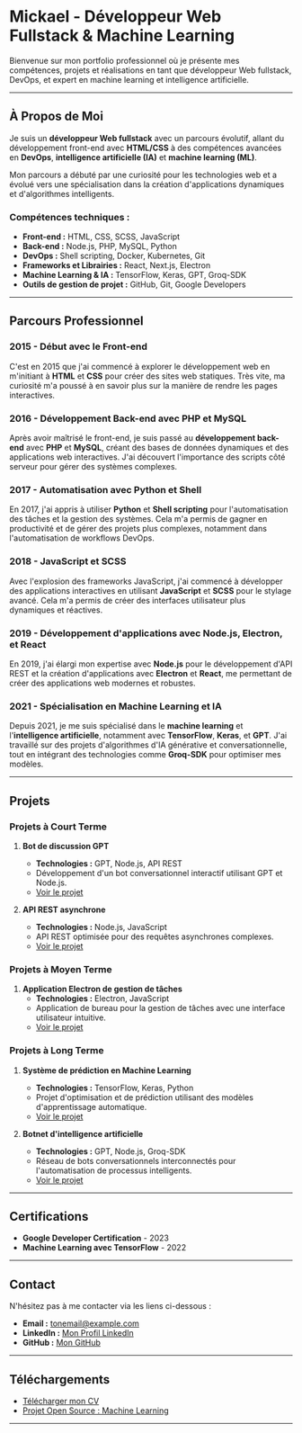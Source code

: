# Mickael - Développeur Web Fullstack & Machine Learning

Bienvenue sur mon portfolio professionnel où je présente mes compétences, projets et réalisations en tant que développeur Web fullstack, DevOps, et expert en machine learning et intelligence artificielle.

---

## À Propos de Moi

Je suis un **développeur Web fullstack** avec un parcours évolutif, allant du développement front-end avec **HTML/CSS** à des compétences avancées en **DevOps**, **intelligence artificielle (IA)** et **machine learning (ML)**.

Mon parcours a débuté par une curiosité pour les technologies web et a évolué vers une spécialisation dans la création d'applications dynamiques et d'algorithmes intelligents.

### Compétences techniques :
- **Front-end :** HTML, CSS, SCSS, JavaScript
- **Back-end :** Node.js, PHP, MySQL, Python
- **DevOps :** Shell scripting, Docker, Kubernetes, Git
- **Frameworks et Librairies :** React, Next.js, Electron
- **Machine Learning & IA :** TensorFlow, Keras, GPT, Groq-SDK
- **Outils de gestion de projet :** GitHub, Git, Google Developers

---

## Parcours Professionnel

### 2015 - Début avec le Front-end
C'est en 2015 que j'ai commencé à explorer le développement web en m'initiant à **HTML** et **CSS** pour créer des sites web statiques. Très vite, ma curiosité m'a poussé à en savoir plus sur la manière de rendre les pages interactives.

### 2016 - Développement Back-end avec PHP et MySQL
Après avoir maîtrisé le front-end, je suis passé au **développement back-end** avec **PHP** et **MySQL**, créant des bases de données dynamiques et des applications web interactives. J'ai découvert l'importance des scripts côté serveur pour gérer des systèmes complexes.

### 2017 - Automatisation avec Python et Shell
En 2017, j'ai appris à utiliser **Python** et **Shell scripting** pour l'automatisation des tâches et la gestion des systèmes. Cela m'a permis de gagner en productivité et de gérer des projets plus complexes, notamment dans l'automatisation de workflows DevOps.

### 2018 - JavaScript et SCSS
Avec l'explosion des frameworks JavaScript, j'ai commencé à développer des applications interactives en utilisant **JavaScript** et **SCSS** pour le stylage avancé. Cela m'a permis de créer des interfaces utilisateur plus dynamiques et réactives.

### 2019 - Développement d'applications avec Node.js, Electron, et React
En 2019, j'ai élargi mon expertise avec **Node.js** pour le développement d'API REST et la création d'applications avec **Electron** et **React**, me permettant de créer des applications web modernes et robustes.

### 2021 - Spécialisation en Machine Learning et IA
Depuis 2021, je me suis spécialisé dans le **machine learning** et l'**intelligence artificielle**, notamment avec **TensorFlow**, **Keras**, et **GPT**. J'ai travaillé sur des projets d'algorithmes d'IA générative et conversationnelle, tout en intégrant des technologies comme **Groq-SDK** pour optimiser mes modèles.

---

## Projets

### Projets à Court Terme

1. **Bot de discussion GPT**
   - **Technologies :** GPT, Node.js, API REST
   - Développement d'un bot conversationnel interactif utilisant GPT et Node.js.
   - [Voir le projet](https://github.com/universmc/bot-gpt)

2. **API REST asynchrone**
   - **Technologies :** Node.js, JavaScript
   - API REST optimisée pour des requêtes asynchrones complexes.
   - [Voir le projet](https://github.com/universmc/api-rest)

### Projets à Moyen Terme

1. **Application Electron de gestion de tâches**
   - **Technologies :** Electron, JavaScript
   - Application de bureau pour la gestion de tâches avec une interface utilisateur intuitive.
   - [Voir le projet](https://github.com/universmc/app-electron)

### Projets à Long Terme

1. **Système de prédiction en Machine Learning**
   - **Technologies :** TensorFlow, Keras, Python
   - Projet d'optimisation et de prédiction utilisant des modèles d'apprentissage automatique.
   - [Voir le projet](https://github.com/universmc/ml-project)

2. **Botnet d'intelligence artificielle**
   - **Technologies :** GPT, Node.js, Groq-SDK
   - Réseau de bots conversationnels interconnectés pour l'automatisation de processus intelligents.
   - [Voir le projet](https://github.com/universmc/botnet-ia)

---

## Certifications

- **Google Developer Certification** - 2023
- **Machine Learning avec TensorFlow** - 2022

---

## Contact

N'hésitez pas à me contacter via les liens ci-dessous :

- **Email :** [tonemail@example.com](mailto:tonemail@example.com)
- **LinkedIn :** [Mon Profil LinkedIn](https://linkedin.com/in/tonprofil)
- **GitHub :** [Mon GitHub](https://github.com/universmc)

---

## Téléchargements

- [Télécharger mon CV](https://univers-mc.cloud/cv.pdf)
- [Projet Open Source : Machine Learning](https://github.com/universmc/ml-open-source)

---

